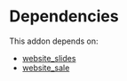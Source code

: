 # Dependencies

This addon depends on:

- [website_slides](../../odoo-bringout-oca-ocb-website_slides)
- [website_sale](../../odoo-bringout-oca-ocb-website_sale)
